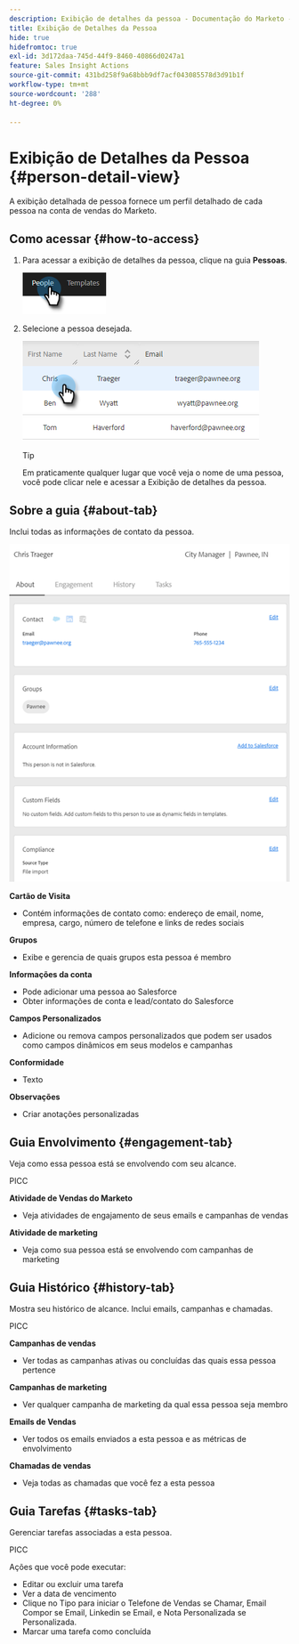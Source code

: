 ```yaml
---
description: Exibição de detalhes da pessoa - Documentação do Marketo - Documentação do produto
title: Exibição de Detalhes da Pessoa
hide: true
hidefromtoc: true
exl-id: 3d172daa-745d-44f9-8460-40866d0247a1
feature: Sales Insight Actions
source-git-commit: 431bd258f9a68bbb9df7acf043085578d3d91b1f
workflow-type: tm+mt
source-wordcount: '288'
ht-degree: 0%

---
```


# Exibição de Detalhes da Pessoa {#person-detail-view}

A exibição detalhada de pessoa fornece um perfil detalhado de cada pessoa na conta de vendas do Marketo.

## Como acessar {#how-to-access}

1. Para acessar a exibição de detalhes da pessoa, clique na guia **Pessoas**.

   ![](assets/person-detail-view-1.png)

1. Selecione a pessoa desejada.

   ![](assets/person-detail-view-2.png)

   >[!TIP]
   >
   >Em praticamente qualquer lugar que você veja o nome de uma pessoa, você pode clicar nele e acessar a Exibição de detalhes da pessoa.

## Sobre a guia {#about-tab}

Inclui todas as informações de contato da pessoa.

![](assets/person-detail-view-3.png)

**Cartão de Visita**

* Contém informações de contato como: endereço de email, nome, empresa, cargo, número de telefone e links de redes sociais

**Grupos**

* Exibe e gerencia de quais grupos esta pessoa é membro

**Informações da conta**

* Pode adicionar uma pessoa ao Salesforce
* Obter informações de conta e lead/contato do Salesforce

**Campos Personalizados**

* Adicione ou remova campos personalizados que podem ser usados como campos dinâmicos em seus modelos e campanhas

**Conformidade**

* Texto

**Observações**

* Criar anotações personalizadas

## Guia Envolvimento {#engagement-tab}

Veja como essa pessoa está se envolvendo com seu alcance.

PICC

**Atividade de Vendas do Marketo**

* Veja atividades de engajamento de seus emails e campanhas de vendas

**Atividade de marketing**

* Veja como sua pessoa está se envolvendo com campanhas de marketing

## Guia Histórico {#history-tab}

Mostra seu histórico de alcance. Inclui emails, campanhas e chamadas.

PICC

**Campanhas de vendas**

* Ver todas as campanhas ativas ou concluídas das quais essa pessoa pertence

**Campanhas de marketing**

* Ver qualquer campanha de marketing da qual essa pessoa seja membro

**Emails de Vendas**

* Ver todos os emails enviados a esta pessoa e as métricas de envolvimento

**Chamadas de vendas**

* Veja todas as chamadas que você fez a esta pessoa

## Guia Tarefas {#tasks-tab}

Gerenciar tarefas associadas a esta pessoa.

PICC

Ações que você pode executar:

* Editar ou excluir uma tarefa
* Ver a data de vencimento
* Clique no Tipo para iniciar o Telefone de Vendas se Chamar, Email Compor se Email, Linkedin se Email, e Nota Personalizada se Personalizada.
* Marcar uma tarefa como concluída
